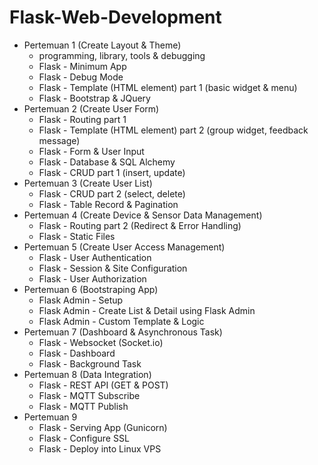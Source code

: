 # Flask-Web-Development

- Pertemuan 1 (Create Layout & Theme)
	- programming, library, tools & debugging
	- Flask - Minimum App
	- Flask - Debug Mode
	- Flask - Template (HTML element) part 1 (basic widget & menu)
	- Flask - Bootstrap & JQuery
- Pertemuan 2 (Create User Form)
	- Flask - Routing part 1
	- Flask - Template (HTML element) part 2 (group widget, feedback message)
	- Flask - Form & User Input
	- Flask - Database & SQL Alchemy
	- Flask - CRUD part 1 (insert, update)
- Pertemuan 3 (Create User List)
	- Flask - CRUD part 2 (select, delete)
	- Flask - Table Record & Pagination
- Pertemuan 4 (Create Device & Sensor Data Management)
	- Flask - Routing part 2 (Redirect & Error Handling)
	- Flask - Static Files
- Pertemuan 5 (Create User Access Management)
	- Flask - User Authentication 
	- Flask - Session & Site Configuration
	- Flask - User Authorization 
- Pertemuan 6 (Bootstraping App)
	- Flask Admin - Setup
	- Flask Admin - Create List & Detail using Flask Admin
	- Flask Admin - Custom Template & Logic
- Pertemuan 7 (Dashboard & Asynchronous Task)
	- Flask - Websocket (Socket.io)
	- Flask - Dashboard 
	- Flask - Background Task
- Pertemuan 8 (Data Integration)
	- Flask - REST API (GET & POST)
	- Flask - MQTT Subscribe
	- Flask - MQTT Publish
- Pertemuan 9
	- Flask - Serving App (Gunicorn)
	- Flask - Configure SSL 
	- Flask - Deploy into Linux VPS